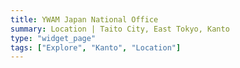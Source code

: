 ```yaml
---
title: YWAM Japan National Office
summary: Location | Taito City, East Tokyo, Kanto
type: "widget_page"
tags: ["Explore", "Kanto", "Location"]
---
```

